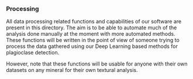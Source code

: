 ### Processing 

All data processing related functions and capabilities of our software are present in this directory. The aim is to be able to automate much of the analysis done manually at the moment with more automated methods. These functions will be written in the point of view of someone trying to process the data gathered using our Deep Learning based methods for plagioclase detection.

However, note that these functions will be usable for anyone with their own datasets on any mineral for their own textural analysis.